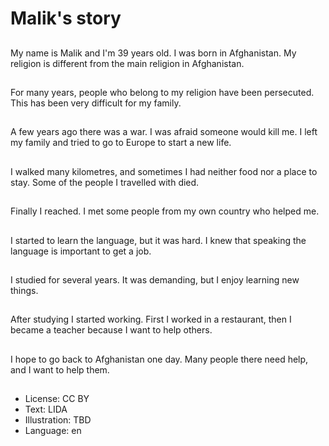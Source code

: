 # Malik's story

##
My name is Malik and I'm 39 years old. I was born in Afghanistan. My religion is different from the main religion in Afghanistan.

##
For many years, people who belong to my religion have been persecuted. This has been very difficult for my family.

##
A few years ago there was a war. I was afraid someone would kill me. I left my family and tried to go to Europe to start a new life.

##
I walked many kilometres, and sometimes I had neither food nor a place to stay. Some of the people I travelled with died.

##
Finally I reached. I met some people from my own country who helped me.

##
I started to learn the language, but it was hard. I knew that speaking the language is important to get a job.

##
I studied for several years. It was demanding, but I enjoy learning new things.

##
After studying I started working. First I worked in a restaurant, then I became a teacher because I want to help others.

##
I hope to go back to Afghanistan one day. Many people there need help, and I want to help them.

##
* License: CC BY
* Text: LIDA
* Illustration: TBD
* Language: en
